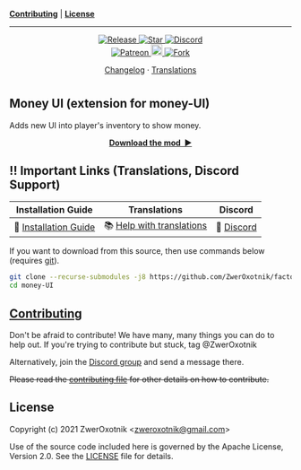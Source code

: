 **[Contributing](#contributing)** |
**[License](#license)**

---

<!-- <p align="center">
  <img
    width="144"
    src="thumbnail.png"
    alt="Easy API"
  />
</p> -->

<p align="center">
  <a href="https://github.com/ZwerOxotnik/factorio-money-UI/tags">
    <img src="https://img.shields.io/github/tag/ZwerOxotnik/factorio-money-UI.svg?label=Release&color=FF5500" alt="Release">
  </a>
  <a href="https://github.com/ZwerOxotnik/factorio-money-UI/stargazers">
    <img src="https://img.shields.io/github/stars/ZwerOxotnik/factorio-money-UI.svg?label=Stars&color=F08125" alt="Star">
  </a>
  <a href="https://discord.gg/YyJVUCa">
    <img src="https://discordapp.com/api/guilds/480103519769067542/widget.png?style=shield" alt="Discord">
  <br/>
  <a href="https://www.patreon.com/ZwerOxotnik">
    <img src="https://ionicabizau.github.io/badges/patreon.svg" alt="Patreon">
  <a href="https://ko-fi.com/zweroxotnik">
    <img src="https://www.buymeacoffee.com/assets/img/guidelines/download-assets-sm-2.svg" height="20" alt="Buy me a coffee">
  <a href="http://github.com/ZwerOxotnik/factorio-money-UI/fork">
    <img src="https://img.shields.io/github/forks/ZwerOxotnik/factorio-money-UI.svg?label=Forks&color=7889DD" alt="Fork">
  </a>
</p>

<p align="center">
  <a href="changelog.txt">Changelog</a>
  ·
  <a href="https://crowdin.com/project/factorio-mods-localization">Translations</a>
</p>

<h1></h1>

<!-- Put your "fancy" image/video here -->
<!-- <img
  src=""
  align="right"
/> -->

Money UI (extension for money-UI)
--------------------------------

Adds new UI into player's inventory to show money.

<p align="center">
  <a href="https://mods.factorio.com/mod/money-UI/downloads"><strong>Download the mod&nbsp;&nbsp;▶</strong></a>
</p>

‼️ Important Links (Translations, Discord Support)
---------------------------------------------------------------

| Installation Guide | Translations | Discord |
| ------------------ | ------------ | ------- |
| 📖 [Installation Guide](https://wiki.factorio.com/index.php?title=Installing_Mods) | 📚 [Help with translations](https://crowdin.com/project/factorio-mods-localization) | 🦜 [Discord][discord] |

If you want to download from this source, then use commands below (requires [git][git]).

```bash
git clone --recurse-submodules -j8 https://github.com/ZwerOxotnik/factorio-money-UI
cd money-UI
```

[Contributing](/CONTRIBUTING.md)
--------------------------------

Don't be afraid to contribute! We have many, many things you can do to help out. If you're trying to contribute but stuck, tag @ZwerOxotnik

Alternatively, join the [Discord group][Discord] and send a message there.

~~Please read the [contributing file](/CONTRIBUTING.md) for other details on how to contribute.~~

License
-------

Copyright (c) 2021 ZwerOxotnik \<zweroxotnik@gmail.com\>

Use of the source code included here is governed by the Apache License, Version 2.0. See the [LICENSE](/LICENSE) file for details.

[discord]: https://discord.gg/YyJVUCa
[GitHub-page]: https://zweroxotnik.github.io/money-UI/
[git]: https://git-scm.com/downloads
